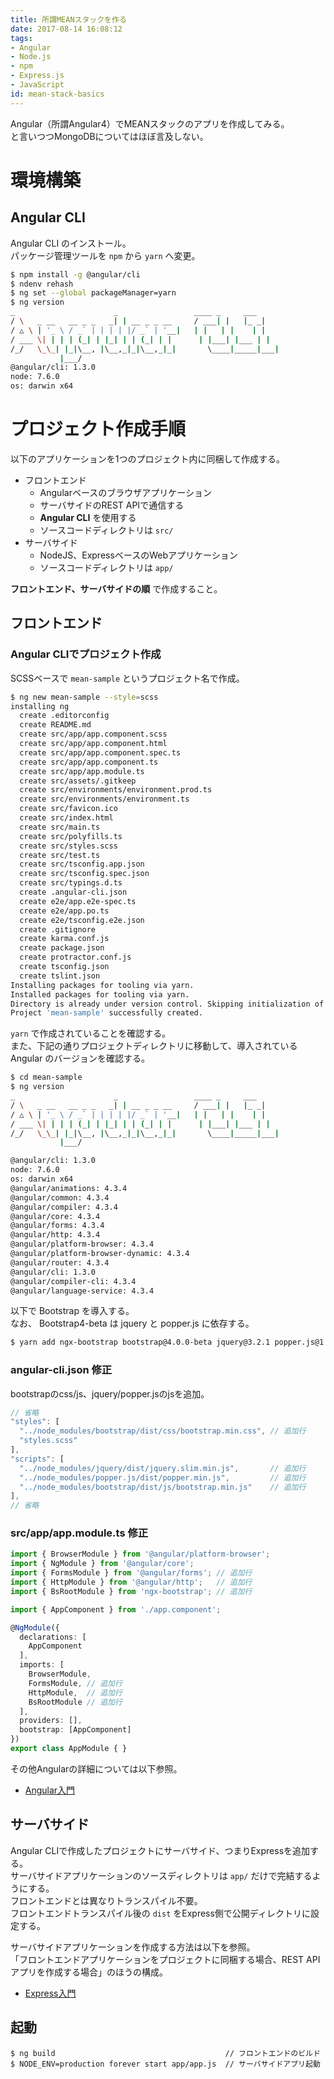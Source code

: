 ```yaml
---
title: 所謂MEANスタックを作る
date: 2017-08-14 16:08:12
tags:
- Angular
- Node.js
- npm
- Express.js
- JavaScript
id: mean-stack-basics
---
```


<!--移行済み-->
Angular（所謂Angular4）でMEANスタックのアプリを作成してみる。  
と言いつつMongoDBについてはほぼ言及しない。

<!-- more -->

# 環境構築

## Angular CLI

Angular CLI のインストール。  
パッケージ管理ツールを `npm` から `yarn` へ変更。

```sh
$ npm install -g @angular/cli
$ ndenv rehash
$ ng set --global packageManager=yarn
$ ng version
_                      _                 ____ _     ___
/ \   _ __   __ _ _   _| | __ _ _ __     / ___| |   |_ _|
/ △ \ | '_ \ / _` | | | | |/ _` | '__|   | |   | |    | |
/ ___ \| | | | (_| | |_| | | (_| | |      | |___| |___ | |
/_/   \_\_| |_|\__, |\__,_|_|\__,_|_|       \____|_____|___|
           |___/
@angular/cli: 1.3.0
node: 7.6.0
os: darwin x64
```


# プロジェクト作成手順

以下のアプリケーションを1つのプロジェクト内に同梱して作成する。

- フロントエンド
    - Angularベースのブラウザアプリケーション
    - サーバサイドのREST APIで通信する
    - **Angular CLI** を使用する
    - ソースコードディレクトリは `src/`
- サーバサイド
    - NodeJS、ExpressベースのWebアプリケーション
    - ソースコードディレクトリは `app/`

**フロントエンド、サーバサイドの順** で作成すること。

## フロントエンド

### Angular CLIでプロジェクト作成

SCSSベースで `mean-sample` というプロジェクト名で作成。

```sh
$ ng new mean-sample --style=scss
installing ng
  create .editorconfig
  create README.md
  create src/app/app.component.scss
  create src/app/app.component.html
  create src/app/app.component.spec.ts
  create src/app/app.component.ts
  create src/app/app.module.ts
  create src/assets/.gitkeep
  create src/environments/environment.prod.ts
  create src/environments/environment.ts
  create src/favicon.ico
  create src/index.html
  create src/main.ts
  create src/polyfills.ts
  create src/styles.scss
  create src/test.ts
  create src/tsconfig.app.json
  create src/tsconfig.spec.json
  create src/typings.d.ts
  create .angular-cli.json
  create e2e/app.e2e-spec.ts
  create e2e/app.po.ts
  create e2e/tsconfig.e2e.json
  create .gitignore
  create karma.conf.js
  create package.json
  create protractor.conf.js
  create tsconfig.json
  create tslint.json
Installing packages for tooling via yarn.
Installed packages for tooling via yarn.
Directory is already under version control. Skipping initialization of git.
Project 'mean-sample' successfully created.
```

`yarn` で作成されていることを確認する。  
また、下記の通りプロジェクトディレクトリに移動して、導入されている Angular のバージョンを確認する。

```sh
$ cd mean-sample
$ ng version
_                      _                 ____ _     ___
/ \   _ __   __ _ _   _| | __ _ _ __     / ___| |   |_ _|
/ △ \ | '_ \ / _` | | | | |/ _` | '__|   | |   | |    | |
/ ___ \| | | | (_| | |_| | | (_| | |      | |___| |___ | |
/_/   \_\_| |_|\__, |\__,_|_|\__,_|_|       \____|_____|___|
           |___/

@angular/cli: 1.3.0
node: 7.6.0
os: darwin x64
@angular/animations: 4.3.4
@angular/common: 4.3.4
@angular/compiler: 4.3.4
@angular/core: 4.3.4
@angular/forms: 4.3.4
@angular/http: 4.3.4
@angular/platform-browser: 4.3.4
@angular/platform-browser-dynamic: 4.3.4
@angular/router: 4.3.4
@angular/cli: 1.3.0
@angular/compiler-cli: 4.3.4
@angular/language-service: 4.3.4
```

以下で Bootstrap を導入する。  
なお、 Bootstrap4-beta は jquery と popper.js に依存する。

```sh
$ yarn add ngx-bootstrap bootstrap@4.0.0-beta jquery@3.2.1 popper.js@1.11.1 --save
```

### angular-cli.json 修正

bootstrapのcss/js、jquery/popper.jsのjsを追加。

```javascript
// 省略
"styles": [
  "../node_modules/bootstrap/dist/css/bootstrap.min.css", // 追加行
  "styles.scss"
],
"scripts": [
  "../node_modules/jquery/dist/jquery.slim.min.js",       // 追加行
  "../node_modules/popper.js/dist/popper.min.js",         // 追加行
  "../node_modules/bootstrap/dist/js/bootstrap.min.js"    // 追加行
],
// 省略
```



### src/app/app.module.ts 修正

```typescript
import { BrowserModule } from '@angular/platform-browser';
import { NgModule } from '@angular/core';
import { FormsModule } from '@angular/forms'; // 追加行
import { HttpModule } from '@angular/http';   // 追加行
import { BsRootModule } from 'ngx-bootstrap'; // 追加行

import { AppComponent } from './app.component';

@NgModule({
  declarations: [
    AppComponent
  ],
  imports: [
    BrowserModule,
    FormsModule, // 追加行
    HttpModule,  // 追加行
    BsRootModule // 追加行
  ],
  providers: [],
  bootstrap: [AppComponent]
})
export class AppModule { }
```

その他Angularの詳細については以下参照。

- [Angular入門](https://pepese.github.io/blog/angular-basics/)


## サーバサイド

Angular CLIで作成したプロジェクトにサーバサイド、つまりExpressを追加する。  
サーバサイドアプリケーションのソースディレクトリは `app/` だけで完結するようにする。  
フロントエンドとは異なりトランスパイル不要。  
フロントエンドトランスパイル後の `dist` をExpress側で公開ディレクトリに設定する。

サーバサイドアプリケーションを作成する方法は以下を参照。  
「フロントエンドアプリケーションをプロジェクトに同梱する場合、REST APIアプリを作成する場合」のほうの構成。

- [Express入門](https://pepese.github.io/blog/express-basics/)

## 起動

```
$ ng build                                      // フロントエンドのビルド
$ NODE_ENV=production forever start app/app.js  // サーバサイドアプリ起動
```
